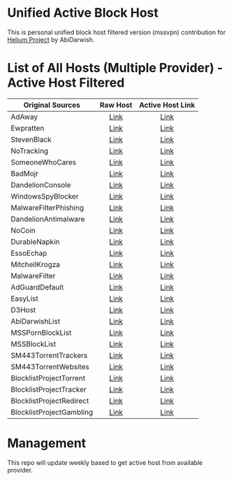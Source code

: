 # Unified Active Block Host

This is personal unified block host filtered version (mssvpn) contribution for [Helium Project](https://github.com/abidarwish/helium) by AbiDarwish.

# List of All Hosts (Multiple Provider) - Active Host Filtered
| Original Sources | Raw Host | Active Host Link |
| ---------------- | :------: | :--------------: |
| AdAway | [Link](https://adaway.org/hosts.txt) | [Link](https://raw.githubusercontent.com/mssvpn/hosts/main/AdAway_Active.txt) |
| Ewpratten | [Link](https://raw.githubusercontent.com/Ewpratten/youtube_ad_blocklist/master/blocklist.txt) | [Link](https://raw.githubusercontent.com/mssvpn/hosts/main/Ewpratten_Active.txt) |
| StevenBlack | [Link](https://raw.githubusercontent.com/StevenBlack/hosts/master/alternates/fakenews-gambling-porn/hosts) | [Link](https://raw.githubusercontent.com/mssvpn/hosts/main/StevenBlack_Active.txt) |
| NoTracking | [Link](https://raw.githubusercontent.com/notracking/hosts-blocklists/master/hostnames.txt) | [Link](https://raw.githubusercontent.com/mssvpn/hosts/main/NoTracking_Active.txt) |
| SomeoneWhoCares | [Link](https://someonewhocares.org/hosts/zero/hosts) | [Link](https://raw.githubusercontent.com/mssvpn/hosts/main/SomeoneWhoCares_Active.txt) |
| BadMojr | [Link](https://badmojr.gitlab.io/1hosts/Lite/adblock.txt) | [Link](https://raw.githubusercontent.com/mssvpn/hosts/main/BadMojr_Active.txt) |
| DandelionConsole | [Link](https://raw.githubusercontent.com/DandelionSprout/adfilt/master/GameConsoleAdblockList.txt) | [Link](https://raw.githubusercontent.com/mssvpn/hosts/main/DandelionConsole_Active.txt) |
| WindowsSpyBlocker | [Link](https://raw.githubusercontent.com/crazy-max/WindowsSpyBlocker/master/data/hosts/spy.txt) | [Link](https://raw.githubusercontent.com/mssvpn/hosts/main/WindowsSpyBlocker_Active.txt) |
| MalwareFilterPhishing | [Link](https://malware-filter.gitlab.io/malware-filter/phishing-filter-agh.txt) | [Link](https://raw.githubusercontent.com/mssvpn/hosts/main/MalwareFilterPhishing_Active.txt) |
| DandelionAntimalware | [Link](https://raw.githubusercontent.com/DandelionSprout/adfilt/master/Alternate%20versions%20Anti-Malware%20List/AntiMalwareAdGuardHome.txt) | [Link](https://raw.githubusercontent.com/mssvpn/hosts/main/DandelionAntimalware_Active.txt) |
| NoCoin | [Link](https://raw.githubusercontent.com/hoshsadiq/adblock-nocoin-list/master//root/hosts.list/hosts.txt) | [Link](https://raw.githubusercontent.com/mssvpn/hosts/main/NoCoin_Active.txt) |
| DurableNapkin | [Link](https://raw.githubusercontent.com/durablenapkin/scamblocklist/master/adguard.txt) | [Link](https://raw.githubusercontent.com/mssvpn/hosts/main/DurableNapkin_Active.txt) |
| EssoEchap | [Link](https://raw.githubusercontent.com/AssoEchap/stalkerware-indicators/master/generated/hosts) | [Link](https://raw.githubusercontent.com/mssvpn/hosts/main/EssoEchap_Active.txt) |
| MitchellKrogza | [Link](https://raw.githubusercontent.com/mitchellkrogza/The-Big-List-of-Hacked-Malware-Web-Sites/master/hosts) | [Link](https://raw.githubusercontent.com/mssvpn/hosts/main/MitchellKrogza_Active.txt) |
| MalwareFilter | [Link](https://malware-filter.gitlab.io/malware-filter/urlhaus-filter-agh.txt) | [Link](https://raw.githubusercontent.com/mssvpn/hosts/main/MalwareFilter_Active.txt) |
| AdGuardDefault | [Link](https://adguardteam.github.io/AdGuardSDNSFilter/Filters/filter.txt) | [Link](https://raw.githubusercontent.com/mssvpn/hosts/main/AdGuardDefault_Active.txt) |
| EasyList | [Link](https://easylist.to/easylist/easylist.txt) | [Link](https://raw.githubusercontent.com/mssvpn/hosts/main/EasyList_Active.txt) |
| D3Host | [Link](https://raw.githubusercontent.com/d3ward/toolz/master/src/d3host.txt) | [Link](https://raw.githubusercontent.com/mssvpn/hosts/main/D3Host_Active.txt) |
| AbiDarwishList | [Link](https://raw.githubusercontent.com/abidarwish/helium/main/AbiDarwishList.txt) | [Link](https://raw.githubusercontent.com/mssvpn/hosts/main/AbiDarwishList_Active.txt) |
| MSSPornBlockList | [Link](https://raw.githubusercontent.com/mssvpn/block/main/porn.txt) | [Link](https://raw.githubusercontent.com/mssvpn/hosts/main/MSSPornBlockList_Active.txt) |
| MSSBlockList | [Link](https://raw.githubusercontent.com/mssvpn/block/main/blocklist.txt) | [Link](https://raw.githubusercontent.com/mssvpn/hosts/main/MSSBlockList_Active.txt) |
| SM443TorrentTrackers | [Link](https://raw.githubusercontent.com/SM443/Pi-hole-Torrent-Blocklist/main/all-torrent-trackres.txt) | [Link](https://raw.githubusercontent.com/mssvpn/hosts/main/SM443TorrentTrackers_Active.txt) |
| SM443TorrentWebsites | [Link](https://raw.githubusercontent.com/SM443/Pi-hole-Torrent-Blocklist/main/all-torrent-websites.txt) | [Link](https://raw.githubusercontent.com/mssvpn/hosts/main/SM443TorrentWebsites_Active.txt) |
| BlocklistProjectTorrent | [Link](https://blocklistproject.github.io/Lists/torrent.txt) | [Link](https://raw.githubusercontent.com/mssvpn/hosts/main/BlocklistProjectTorrent_Active.txt) |
| BlocklistProjectTracker | [Link](https://blocklistproject.github.io/Lists/tracking.txt) | [Link](https://raw.githubusercontent.com/mssvpn/hosts/main/BlocklistProjectTracker_Active.txt) |
| BlocklistProjectRedirect | [Link](https://blocklistproject.github.io/Lists/redirect.txt) | [Link](https://raw.githubusercontent.com/mssvpn/hosts/main/BlocklistProjectRedirect_Active.txt) |
| BlocklistProjectGambling | [Link](https://blocklistproject.github.io/Lists/gambling.txt) | [Link](https://raw.githubusercontent.com/mssvpn/hosts/main/BlocklistProjectGambling_Active.txt) |

# Management
This repo will update weekly based to get active host from available provider.
